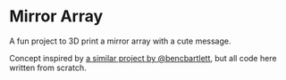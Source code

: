 # Mirror Array

A fun project to 3D print a mirror array with a cute message.

Concept inspired by [a similar project by @bencbartlett](https://github.com/bencbartlett/3D-printed-mirror-array), but all code here written from scratch.
